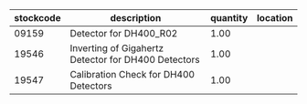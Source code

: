 |stockcode|description|quantity|location|
|---------|-----------|--------|--------|
|09159|Detector for DH400_R02|1.00||
|19546|Inverting of Gigahertz Detector for DH400 Detectors|1.00||
|19547|Calibration Check for DH400 Detectors|1.00||

